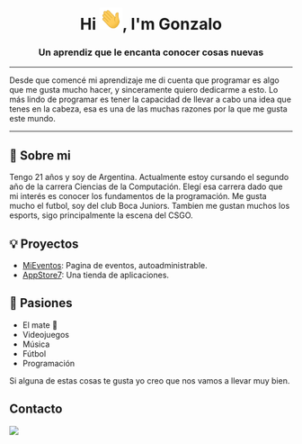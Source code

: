 <h1 align="center">Hi <img src="https://raw.githubusercontent.com/ABSphreak/ABSphreak/master/gifs/Hi.gif" width="40px" />, I'm Gonzalo</h1>
<h3 align="center">Un aprendiz que le encanta conocer cosas nuevas</h3>

-------

Desde que comencé mi aprendizaje me di cuenta que programar es algo que me gusta mucho hacer, y sinceramente quiero dedicarme a esto. Lo más lindo de programar es tener la capacidad de llevar a cabo una idea que tenes en la cabeza, esa es una de las muchas razones por la que me gusta este mundo.

-------
  
## 🧐 Sobre mi

Tengo 21 años y soy de Argentina. Actualmente estoy cursando el segundo año de la carrera Ciencias de la Computación. Elegí esa carrera dado que mi interés es conocer los fundamentos de la programación. Me gusta mucho el futbol, soy del club Boca Juniors. Tambien me gustan muchos los esports, sigo principalmente la escena del CSGO.

## 💡 Proyectos

- [MiEventos](https://github.com/gonza-lab/mieventos-react): Pagina de eventos, autoadministrable.
- [AppStore7](https://github.com/gonza-lab/app-store): Una tienda de aplicaciones.

## 💖 Pasiones

- El mate 🧉
- Videojuegos
- Música
- Fútbol
- Programación

Si alguna de estas cosas te gusta yo creo que nos vamos a llevar muy bien.

## Contacto

<a target="_blank" href="https://www.linkedin.com/in/gonzadev/"><img src="https://img.shields.io/badge/linkedin%20-%230077B5.svg?&style=for-the-badge&logo=linkedin&logoColor=white"/></a>
